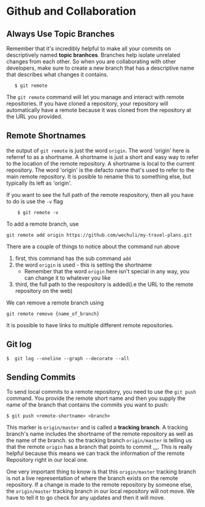 # Github and Collaboration

## Always Use Topic Branches

 Remember that it's incredibly helpful to make all your commits on descriptively named **topic branhces**. Branches help isolate unrelated changes from each other. So when you are collaborating with other developers, make sure to create a new branch that has a descriptive name that describes what changes it contains.

       $ git remote

The `git remote` command will let you manage and interact with remote repositories. If you have cloned a repository, your repository will automatically have a remote because it was cloned from the repository at the URL you provided.

## Remote Shortnames
the output of `git remote` is just the word `origin`. The word 'origin' here is referref to as a shortname. A shortname is just a short and easy way to refer to the location of the remote repository. A shortname is local to the current repository. The word 'origin' is the defacto name that's used to refer to the main remote repository. It is posible to rename this to something else, but typically its left as 'origin'.

If you want to see the full path of the remote respository, then all you have to do is use the `-v` flag

        $ git remote -v

To add a remote branch, use 

    git remote add origin https://github.com/wechuli/my-travel-plans.git


There are a couple of things to notice about the command run above

1. first, this command has the sub command `add`
2. the word `origin` is used - this is setting the shortname 
    - Remember that the word `origin` here isn't special in any way, you can change it to whatever you like
3. third, the full path to the respository is added(i.e the URL to the remote repository on the web)

We can remove a remote branch using

    git remote remove {name_of_branch}

It is possible to have links to multiple different remote repositories.

## Git log

    $  git log --oneline --graph --decorate --all
    
## Sending Commits
To send local commits to a remote repository, you need to use the `git push` command. You provide the remote short name and then you supply the name of the branch that contains the commits you want to push:

    $ git push <remote-shortname> <branch>


This marker is `origin/master` and is called a **tracking branch**. A tracking branch's name includes the shortname of the remote repository as well as the name of the branch. so the tracking branch `origin/master` is telling us that the remote `origin` has a branch that points to commit __. This is really helpful because this means we can track the information of the remote Repository right in our local one.

One very important thing to know is that this `origin/master` tracking branch is not a live representation of where the branch exists on the remote repository. If a change is made to the remote repository by someone else, the `origin/master` tracking branch in our local repository will not move. We have to tell it to go check for any updates and then it will move.
